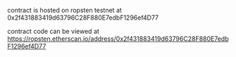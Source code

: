contract is hosted on ropsten testnet at 0x2f431883419d63796C28F880E7edbF1296ef4D77

contract code can be viewed at https://ropsten.etherscan.io/address/0x2f431883419d63796C28F880E7edbF1296ef4D77

